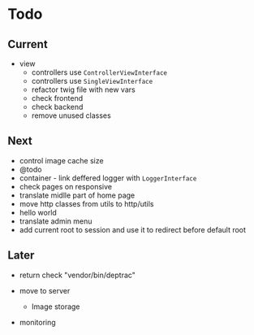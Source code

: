 # Todo

## Current

- view
  - controllers use `ControllerViewInterface`
  - controllers use `SingleViewInterface`
  - refactor twig file with new vars
  - check frontend
  - check backend
  - remove unused classes

## Next

- control image cache size
- @todo
- container - link deffered logger with `LoggerInterface`
- check pages on responsive
- translate midlle part of home page
- move http classes from utils to http/utils
- hello world
- translate admin menu
- add current root to session and use it to redirect before default root

## Later

- return check "vendor/bin/deptrac"

- move to server
  - Image storage

- monitoring

